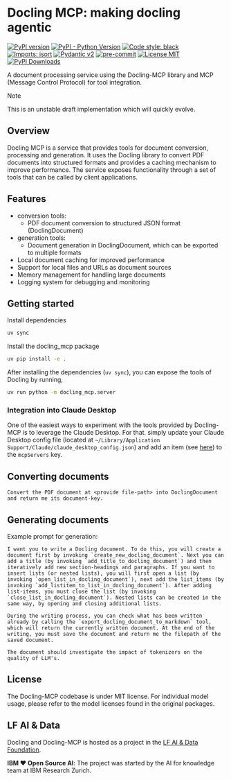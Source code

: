 # Docling MCP: making docling agentic 

[![PyPI version](https://img.shields.io/pypi/v/docling-mcp)](https://pypi.org/project/docling-mcp/)
[![PyPI - Python Version](https://img.shields.io/pypi/pyversions/docling-mcp)](https://pypi.org/project/docling-mcp/)
[![Code style: black](https://img.shields.io/badge/code%20style-black-000000.svg)](https://github.com/psf/black)
[![Imports: isort](https://img.shields.io/badge/%20imports-isort-%231674b1?style=flat&labelColor=ef8336)](https://pycqa.github.io/isort/)
[![Pydantic v2](https://img.shields.io/endpoint?url=https://raw.githubusercontent.com/pydantic/pydantic/main/docs/badge/v2.json)](https://pydantic.dev)
[![pre-commit](https://img.shields.io/badge/pre--commit-enabled-brightgreen?logo=pre-commit&logoColor=white)](https://github.com/pre-commit/pre-commit)
[![License MIT](https://img.shields.io/github/license/docling-project/docling-mcp)](https://opensource.org/licenses/MIT)
[![PyPI Downloads](https://static.pepy.tech/badge/docling-mcp/month)](https://pepy.tech/projects/docling-mcp)

A document processing service using the Docling-MCP library and MCP (Message Control Protocol) for tool integration.

 > [!NOTE]
> This is an unstable draft implementation which will quickly evolve.

## Overview

Docling MCP is a service that provides tools for document conversion, processing and generation. It uses the Docling library to convert PDF documents into structured formats and provides a caching mechanism to improve performance. The service exposes functionality through a set of tools that can be called by client applications.

## Features

- conversion tools:
    - PDF document conversion to structured JSON format (DoclingDocument)
- generation tools:
    - Document generation in DoclingDocument, which can be exported to multiple formats
- Local document caching for improved performance
- Support for local files and URLs as document sources
- Memory management for handling large documents
- Logging system for debugging and monitoring

## Getting started

Install dependencies

```sh
uv sync
```

Install the docling_mcp package

```sh
uv pip install -e .
```

After installing the dependencies (`uv sync`), you can expose the tools of Docling by running,

```sh
uv run python -m docling_mcp.server
```

### Integration into Claude Desktop

One of the easiest ways to experiment with the tools provided by Docling-MCP is to leverage the Claude Desktop. For that. simply update your Claude Desktop config file (located at `~/Library/Application Support/Claude/claude_desktop_config.json`) and add an item (see [here](docs/integrations/claude_desktop_config.json)) to the `mcpServers` key. 

## Converting documents

```prompt
Convert the PDF document at <provide file-path> into DoclingDocument and return me its document-key.
```

## Generating documents

Example prompt for generation:

```prompt
I want you to write a Docling document. To do this, you will create a document first by invoking `create_new_docling_document`. Next you can add a title (by invoking `add_title_to_docling_document`) and then iteratively add new section-headings and paragraphs. If you want to insert lists (or nested lists), you will first open a list (by invoking `open_list_in_docling_document`), next add the list_items (by invoking `add_listitem_to_list_in_docling_document`). After adding list-items, you must close the list (by invoking `close_list_in_docling_document`). Nested lists can be created in the same way, by opening and closing additional lists.

During the writing process, you can check what has been written already by calling the `export_docling_document_to_markdown` tool, which will return the currently written document. At the end of the writing, you must save the document and return me the filepath of the saved document.

The document should investigate the impact of tokenizers on the quality of LLM's.
```

## License

The Docling-MCP codebase is under MIT license. For individual model usage, please refer to the model licenses found in the original packages.

## LF AI & Data

Docling and Docling-MCP is hosted as a project in the [LF AI & Data Foundation](https://lfaidata.foundation/projects/).

**IBM ❤️ Open Source AI**: The project was started by the AI for knowledge team at IBM Research Zurich.

[docling_document]: https://docling-project.github.io/docling/concepts/docling_document/
[integrations]: https://docling-project.github.io/docling-mcp/integrations/